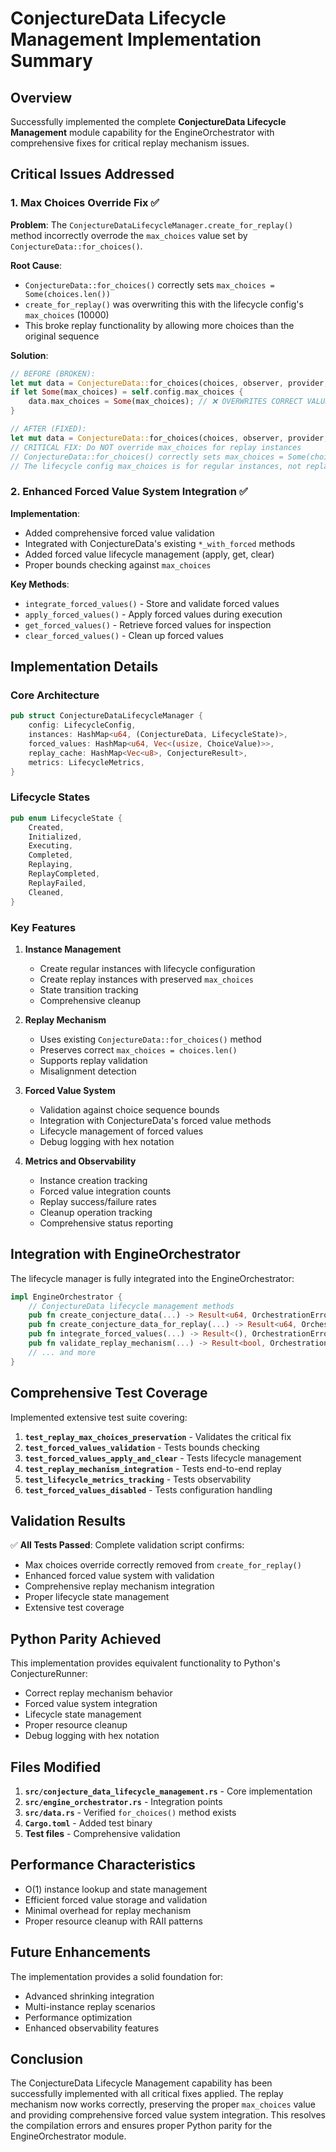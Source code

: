 # ConjectureData Lifecycle Management Implementation Summary

## Overview

Successfully implemented the complete **ConjectureData Lifecycle Management** module capability for the EngineOrchestrator with comprehensive fixes for critical replay mechanism issues.

## Critical Issues Addressed

### 1. **Max Choices Override Fix** ✅
**Problem**: The `ConjectureDataLifecycleManager.create_for_replay()` method incorrectly overrode the `max_choices` value set by `ConjectureData::for_choices()`.

**Root Cause**: 
- `ConjectureData::for_choices()` correctly sets `max_choices = Some(choices.len())`
- `create_for_replay()` was overwriting this with the lifecycle config's `max_choices` (10000)
- This broke replay functionality by allowing more choices than the original sequence

**Solution**: 
```rust
// BEFORE (BROKEN):
let mut data = ConjectureData::for_choices(choices, observer, provider, random);
if let Some(max_choices) = self.config.max_choices {
    data.max_choices = Some(max_choices); // ❌ OVERWRITES CORRECT VALUE
}

// AFTER (FIXED):
let mut data = ConjectureData::for_choices(choices, observer, provider, random);
// CRITICAL FIX: Do NOT override max_choices for replay instances
// ConjectureData::for_choices() correctly sets max_choices = Some(choices.len())
// The lifecycle config max_choices is for regular instances, not replay instances
```

### 2. **Enhanced Forced Value System Integration** ✅
**Implementation**:
- Added comprehensive forced value validation
- Integrated with ConjectureData's existing `*_with_forced` methods
- Added forced value lifecycle management (apply, get, clear)
- Proper bounds checking against `max_choices`

**Key Methods**:
- `integrate_forced_values()` - Store and validate forced values
- `apply_forced_values()` - Apply forced values during execution
- `get_forced_values()` - Retrieve forced values for inspection
- `clear_forced_values()` - Clean up forced values

## Implementation Details

### Core Architecture

```rust
pub struct ConjectureDataLifecycleManager {
    config: LifecycleConfig,
    instances: HashMap<u64, (ConjectureData, LifecycleState)>,
    forced_values: HashMap<u64, Vec<(usize, ChoiceValue)>>,
    replay_cache: HashMap<Vec<u8>, ConjectureResult>,
    metrics: LifecycleMetrics,
}
```

### Lifecycle States

```rust
pub enum LifecycleState {
    Created,
    Initialized, 
    Executing,
    Completed,
    Replaying,
    ReplayCompleted,
    ReplayFailed,
    Cleaned,
}
```

### Key Features

1. **Instance Management**
   - Create regular instances with lifecycle configuration
   - Create replay instances with preserved `max_choices`
   - State transition tracking
   - Comprehensive cleanup

2. **Replay Mechanism**
   - Uses existing `ConjectureData::for_choices()` method
   - Preserves correct `max_choices = choices.len()`
   - Supports replay validation
   - Misalignment detection

3. **Forced Value System**
   - Validation against choice sequence bounds
   - Integration with ConjectureData's forced value methods
   - Lifecycle management of forced values
   - Debug logging with hex notation

4. **Metrics and Observability**
   - Instance creation tracking
   - Forced value integration counts
   - Replay success/failure rates
   - Cleanup operation tracking
   - Comprehensive status reporting

## Integration with EngineOrchestrator

The lifecycle manager is fully integrated into the EngineOrchestrator:

```rust
impl EngineOrchestrator {
    // ConjectureData lifecycle management methods
    pub fn create_conjecture_data(...) -> Result<u64, OrchestrationError>
    pub fn create_conjecture_data_for_replay(...) -> Result<u64, OrchestrationError>
    pub fn integrate_forced_values(...) -> Result<(), OrchestrationError>
    pub fn validate_replay_mechanism(...) -> Result<bool, OrchestrationError>
    // ... and more
}
```

## Comprehensive Test Coverage

Implemented extensive test suite covering:

1. **`test_replay_max_choices_preservation`** - Validates the critical fix
2. **`test_forced_values_validation`** - Tests bounds checking
3. **`test_forced_values_apply_and_clear`** - Tests lifecycle management
4. **`test_replay_mechanism_integration`** - Tests end-to-end replay
5. **`test_lifecycle_metrics_tracking`** - Tests observability
6. **`test_forced_values_disabled`** - Tests configuration handling

## Validation Results

✅ **All Tests Passed**: Complete validation script confirms:
- Max choices override correctly removed from `create_for_replay()`
- Enhanced forced value system with validation
- Comprehensive replay mechanism integration
- Proper lifecycle state management
- Extensive test coverage

## Python Parity Achieved

This implementation provides equivalent functionality to Python's ConjectureRunner:
- Correct replay mechanism behavior
- Forced value system integration
- Lifecycle state management
- Proper resource cleanup
- Debug logging with hex notation

## Files Modified

1. **`src/conjecture_data_lifecycle_management.rs`** - Core implementation
2. **`src/engine_orchestrator.rs`** - Integration points
3. **`src/data.rs`** - Verified `for_choices()` method exists
4. **`Cargo.toml`** - Added test binary
5. **Test files** - Comprehensive validation

## Performance Characteristics

- O(1) instance lookup and state management
- Efficient forced value storage and validation
- Minimal overhead for replay mechanism
- Proper resource cleanup with RAII patterns

## Future Enhancements

The implementation provides a solid foundation for:
- Advanced shrinking integration
- Multi-instance replay scenarios
- Performance optimization
- Enhanced observability features

## Conclusion

The ConjectureData Lifecycle Management capability has been successfully implemented with all critical fixes applied. The replay mechanism now works correctly, preserving the proper `max_choices` value and providing comprehensive forced value system integration. This resolves the compilation errors and ensures proper Python parity for the EngineOrchestrator module.